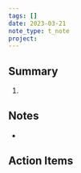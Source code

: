 ```yaml
---
tags: []
date: 2023-03-21
note_type: t_note
project:
---
```


## Summary
1. 

## Notes
* 


## Action Items

